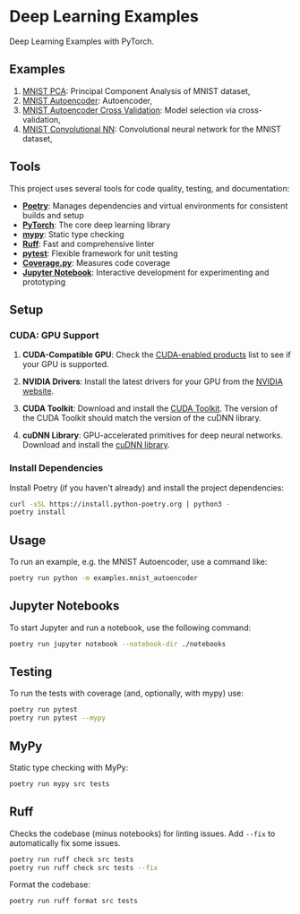 # Deep Learning Examples

Deep Learning Examples with PyTorch.

## Examples

1. [MNIST PCA](src/examples/mnist_pca.py): Principal Component Analysis of MNIST dataset,
2. [MNIST Autoencoder](src/examples/mnist_autoencoder.py): Autoencoder,
3. [MNIST Autoencoder Cross Validation](src/examples/mnist_autoencoder_cross_validation.py): Model selection via cross-validation,
2. [MNIST Convolutional NN](src/examples/mnist_classifier.py): Convolutional neural network for the MNIST dataset,

## Tools

This project uses several tools for code quality, testing, and documentation:

- **[Poetry](https://python-poetry.org/)**: Manages dependencies and virtual environments for consistent builds and setup
- **[PyTorch](https://pytorch.org/)**: The core deep learning library
- **[mypy](http://mypy-lang.org/)**: Static type checking
- **[Ruff](https://beta.ruff.rs/)**: Fast and comprehensive linter
- **[pytest](https://pytest.org/)**: Flexible framework for unit testing
- **[Coverage.py](https://coverage.readthedocs.io/)**: Measures code coverage
- **[Jupyter Notebook](https://jupyter.org/)**: Interactive development for experimenting and prototyping

## Setup

### CUDA: GPU Support

1. **CUDA-Compatible GPU**: Check the [CUDA-enabled products](https://developer.nvidia.com/cuda-gpus) list to see if
   your GPU
   is
   supported.

1. **NVIDIA Drivers**: Install the latest drivers for your GPU from
   the [NVIDIA website](https://www.nvidia.com/Download/index.aspx).

1. **CUDA Toolkit**: Download and install the [CUDA Toolkit](https://developer.nvidia.com/cuda-toolkit-archive). The
   version
   of the CUDA Toolkit should match the version of the cuDNN library.

1. **cuDNN Library**: GPU-accelerated primitives for deep neural networks. Download and install
   the [cuDNN library](https://developer.nvidia.com/cudnn).

### Install Dependencies
Install Poetry (if you haven't already) and install the project dependencies:

```bash
curl -sSL https://install.python-poetry.org | python3 -
poetry install
``` 

## Usage

To run an example, e.g. the MNIST Autoencoder, use a command like:

```bash
poetry run python -m examples.mnist_autoencoder
```

## Jupyter Notebooks
To start Jupyter and run a notebook, use the following command:

```bash
poetry run jupyter notebook --notebook-dir ./notebooks
```

## Testing
To run the tests with coverage (and, optionally, with mypy) use:

```bash
poetry run pytest
poetry run pytest --mypy
```

## MyPy
Static type checking with MyPy:
```bash
poetry run mypy src tests
```  

## Ruff

Checks the codebase (minus notebooks) for linting issues. Add `--fix` to automatically fix some issues.

```bash
poetry run ruff check src tests
poetry run ruff check src tests --fix
```

Format the codebase:

```bash
poetry run ruff format src tests
```
